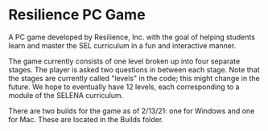 # Resilience PC Game

A PC game developed by Resilience, Inc. with the goal of helping students learn and master the SEL curriculum in a fun and interactive manner.

The game currently consists of one level broken up into four separate stages. The player is asked two questions in between each stage. Note that the stages are currently called "levels" in the code; this might change in the future. We hope to eventually have 12 levels, each corresponding to a module of the SELENA curriculum.

There are two builds for the game as of 2/13/21: one for Windows and one for Mac. These are located in the Builds folder.
